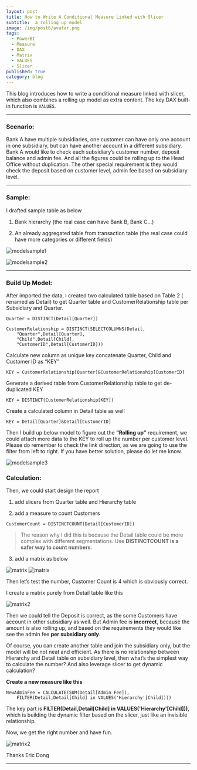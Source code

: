 ```yaml
---
layout: post
title: How to Write A Conditional Measure Linked with Slicer
subtitle:  a rolling up model
image: /img/post6/avatar.png
tags:
  - PowerBI
  - Measure
  - DAX
  - Matrix
  - VALUES
  - Slicer
published: true
category: blog
---
```


This blog introduces how to write a conditional measure linked with slicer, which also combines a rolling up model as extra content.  The key DAX built-in function is ``VALUES``.

---

### Scenario:

Bank A have multiple subsidiaries, one customer can have only one account in one subsidiary, but can have another account in a different subsidiary. Bank A would like to check each subsidiary’s customer number, deposit balance and admin fee. And all the figures could be rolling up to the Head Office without duplication. The other special requirement is they would check the deposit based on customer level, admin fee based on subsidiary level.

---

### Sample:


I drafted sample table as below

1. Bank hierarchy (the real case can have Bank B, Bank C…)

2. An already aggregated table from transaction table (the real case could have more categories or different fields)

![modelsample1](/img/post6/post6-1.png)

![modelsample2](/img/post6/post6-2.png)

---

### Build Up Model:

After imported the data, I created two calculated table based on Table 2 ( renamed as Detail) to get Quarter table and CustomerRelationship table per Subsidiary and Quarter.
```
Quarter = DISTINCT(Detail[Quarter])
```
```
CustomerRelationship = DISTINCT(SELECTCOLUMNS(Detail,
	"Quarter",Detail[Quarter],
	"Child",Detail[Child],
	"CustomerID",Detail[CustomerID]))
```
Calculate new column as unique key concatenate Quarter, Child and Customer ID as “KEY”
```
KEY = CustomerRelationship[Quarter]&CustomerRelationship[CustomerID]
```
Generate a derived table from CustomerRelationship table to get de-duplicated KEY
```
KEY = DISTINCT(CustomerRelationship[KEY])
```
Create a calculated column in Detail table as well
```
KEY = Detail[Quarter]&Detail[CustomerID]
```
Then I build up below model to figure out the **“Rolling up”** requirement, we could attach more data to the KEY to roll up the number per customer level. Please do remember to check the link direction, as we are going to use the filter from left to right. If you have better solution, please do let me know.

![modelsample3](/img/post6/post6-3.png)

### Calculation:

Then, we could start design the report

1. add slicers from Quarter table and Hierarchy table

2. add a measure to count Customers
```
CustomerCount = DISTINCTCOUNT(Detail[CustomerID])
```

> The reason why I did this is because the Detail table could be more
> complex with different segmentations. Use **DISTINCTCOUNT is a safer
> way to count numbers**.

3. add a matrix as below

![matrix](/img/post6/post6-4.png)
![matrix](/img/post6/post6-5.png)

Then let’s test the number, Customer Count is 4 which is obviously correct.

I create a matrix purely from Detail table like this

![matrix2](/img/post6/post6-6.png)

Then we could tell the Deposit is correct, as the some Customers have account in other subsidiary as well. But Admin fee is **incorrect**, because the amount is also rolling up, and based on the requirements they would like see the admin fee **per subsidiary only**.

Of course, you can create another table and join the subsidiary only, but the model will be not neat and efficient. As there is no relationship between Hierarchy and Detail table on subsidiary level, then what’s the simplest way to calculate the number? And also leverage slicer to get dynamic calculation?

**Create a new measure like this**
```
NewAdminFee = CALCULATE(SUM(Detail[Admin Fee]),
	FILTER(Detail,Detail[Child] in VALUES('Hierarchy'[Child])))
```
The key part is **FILTER(Detail,Detail[Child] in VALUES('Hierarchy'[Child]))**, which is building the dynamic filter based on the slicer, just like an invisible relationship.

Now, we get the right number and have fun.

![matrix2](/img/post6/post6-7.png)

Thanks
Eric Dong

---
